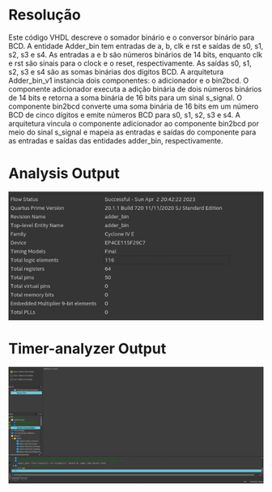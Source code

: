 # Resolução

Este código VHDL descreve o somador binário e o conversor binário para BCD. A entidade Adder_bin tem entradas de a, b, clk e rst e saídas de s0, s1, s2, s3 e s4. As entradas a e b são números binários de 14 bits, enquanto clk e rst são sinais para o clock e o reset, respectivamente. As saídas s0, s1, s2, s3 e s4 são as somas binárias dos dígitos BCD.
A arquitetura Adder_bin_v1 instancia dois componentes: o adicionador e o bin2bcd. O componente adicionador executa a adição binária de dois números binários de 14 bits e retorna a soma binária de 16 bits para um sinal s_signal. O componente bin2bcd converte uma soma binária de 16 bits em um número BCD de cinco dígitos e emite números BCD para s0, s1, s2, s3 e s4. A arquitetura vincula o componente adicionador ao componente bin2bcd por meio do sinal s_signal e mapeia as entradas e saídas do componente para as entradas e saídas das entidades adder_bin, respectivamente.

# Analysis Output

<img align='center' src="analysis-output.png" width="850px;" alt=""></img>

# Timer-analyzer Output

<img align='center' src="timer-analyzer-output.png" width="850px;" alt=""></img>